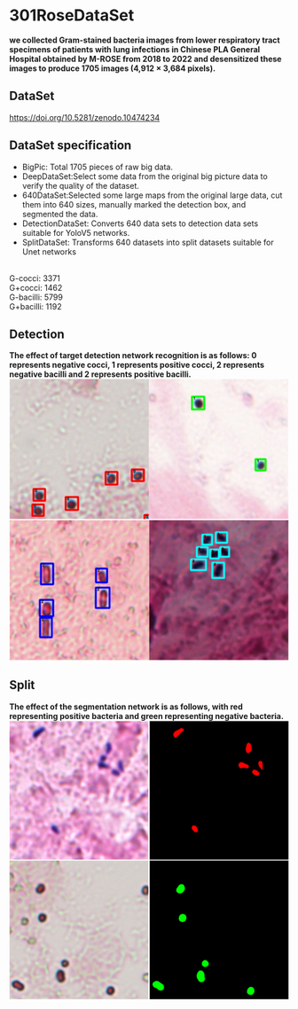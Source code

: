 # 301RoseDataSet
**we collected Gram-stained bacteria images from lower respiratory tract specimens of patients with lung infections in Chinese PLA General Hospital obtained by M-ROSE from 2018 to 2022 and desensitized these images to produce 1705 images (4,912 × 3,684 pixels).**
## DataSet
https://doi.org/10.5281/zenodo.10474234
## DataSet specification
* BigPic: Total 1705 pieces of raw big data.
* DeepDataSet:Select some data from the original big picture data to verify the quality of the dataset.
* 640DataSet:Selected some large maps from the original large data, cut them into 640 sizes, manually marked the detection box, and segmented the data.
* DetectionDataSet: Converts 640 data sets to detection data sets suitable for YoloV5 networks.
* SplitDataSet: Transforms 640 datasets into split datasets suitable for Unet networks
<br>
G-cocci: 3371
<br>
G+cocci: 1462
<br>
 G-bacilli: 5799
<br>
 G+bacilli: 1192

## Detection
**The effect of target detection network recognition is as follows: 0 represents negative cocci, 1 represents positive cocci, 2 represents negative bacilli and 2 represents positive bacilli.**
<br>
![image](https://github.com/Quanlab-Bioimage/301RoseDataSet/blob/main/images/Detection.png)


## Split
**The effect of the segmentation network is as follows, with red representing positive bacteria and green representing negative bacteria.**
<br>
![image](https://github.com/Quanlab-Bioimage/301RoseDataSet/blob/main/images/Split.png)
